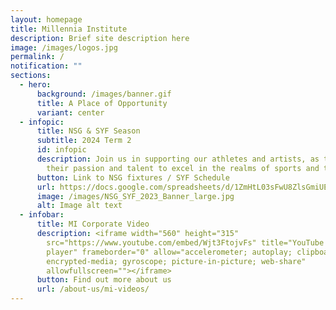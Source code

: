 ```yaml
---
layout: homepage
title: Millennia Institute
description: Brief site description here
image: /images/logos.jpg
permalink: /
notification: ""
sections:
  - hero:
      background: /images/banner.gif
      title: A Place of Opportunity
      variant: center
  - infopic:
      title: NSG & SYF Season
      subtitle: 2024 Term 2
      id: infopic
      description: Join us in supporting our athletes and artists, as they dedicate
        their passion and talent to excel in the realms of sports and the arts.
      button: Link to NSG fixtures / SYF Schedule
      url: https://docs.google.com/spreadsheets/d/1ZmHtL03sFwU8ZlsGmiUEOqmk7FVELx0kTak46QbNCTg/edit?usp=sharing
      image: /images/NSG_SYF_2023_Banner_large.jpg
      alt: Image alt text
  - infobar:
      title: MI Corporate Video
      description: <iframe width="560" height="315"
        src="https://www.youtube.com/embed/Wjt3FtojvFs" title="YouTube video
        player" frameborder="0" allow="accelerometer; autoplay; clipboard-write;
        encrypted-media; gyroscope; picture-in-picture; web-share"
        allowfullscreen=""></iframe>
      button: Find out more about us
      url: /about-us/mi-videos/
---
```

